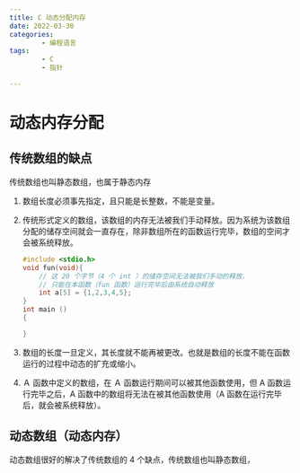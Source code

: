 ```yaml
---
title: C 动态分配内存
date: 2022-03-30
categories:
        - 编程语言
tags:
        - C
        - 指针

---
```


# 动态内存分配

## 传统数组的缺点

传统数组也叫静态数组，也属于静态内存

1. 数组长度必须事先指定，且只能是长整数，不能是变量。

2. 传统形式定义的数组，该数组的内存无法被我们手动释放。因为系统为该数组分配的储存空间就会一直存在，除非数组所在的函数运行完毕，数组的空间才会被系统释放。

      ```C
      #include <stdio.h>
      void fun(void){
          // 这 20 个字节（4 个 int ）的储存空间无法被我们手动的释放，
          // 只能在本函数（fun 函数）运行完毕后由系统自动释放
          int a[5] = {1,2,3,4,5};
      }
      int main ()
      {

      }
      ```

3. 数组的长度一旦定义，其长度就不能再被更改。也就是数组的长度不能在函数运行的过程中动态的扩充或缩小。

4. Ａ 函数中定义的数组，在 Ａ 函数运行期间可以被其他函数使用，但 A 函数运行完毕之后，A 函数中的数组将无法在被其他函数使用（A 函数在运行完毕后，就会被系统释放）。

## 动态数组（动态内存）

动态数组很好的解决了传统数组的 4 个缺点，传统数组也叫静态数组，
